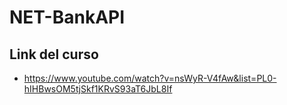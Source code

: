 # NET-BankAPI

## Link del curso
- https://www.youtube.com/watch?v=nsWyR-V4fAw&list=PL0-hIHBwsOM5tjSkf1KRvS93aT6JbL8If